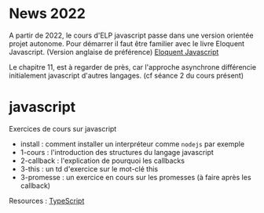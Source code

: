 # News 2022
A partir de 2022, le cours d'ELP javascript passe dans une version orientée projet autonome. 
Pour démarrer il faut être familier avec le livre Eloquent Javascript. (Version anglaise de préférence)
[Eloquent Javascript](https://eloquentjavascript.net/)

Le chapitre 11, est à regarder de près, car l'approche asynchrone différencie initialement javascript d'autres langages. (cf séance 2 du cours présent)

# javascript

Exercices de cours sur javascript

- install : comment installer un interpréteur comme `nodejs` par exemple  
- 1-cours : l'introduction des structures du langage javascript  
- 2-callback : l'explication de pourquoi les callbacks  
- 3-this : un td d'exercice sur le mot-clé this  
- 3-promesse : un exercice en cours sur les promesses (à faire après les callback)

Resources : 
[TypeScript](https://grafikart.fr/tutoriels/typescript-781)

